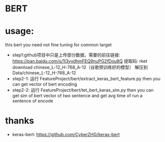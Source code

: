 # BERT

# usage:
this bert you need not fine tuning for common target

  * step1:github项目中只是上传部分数据，需要的前往链接: https://pan.baidu.com/s/1I3vydhmFEQ9nuPG2fDou8Q 提取码: rket
        download  chinese_L-12_H-768_A-12（谷歌预训练好的模型）
        解压到Data/chinese_L-12_H-768_A-12
  * step2-1:
       运行 FeatureProject/bert/extract_keras_bert_feature.py
       then you can get vector of bert encoding
  * step2-2:
       运行 FeatureProject/bert/tet_bert_keras_sim.py
       then you can get sim of bert vector of two sentence
                and get avg time of run a sentence of encode

# thanks
* keras-bert: https://github.com/CyberZHG/keras-bert
